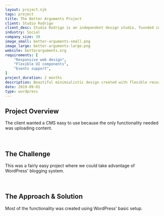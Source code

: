 ```yaml
---
layout: project.njk
tags: project
title: The Better Arguments Project
client: Studio Rodrigo
client_desc: Studio Rodrigo is an independent design studio, founded in 2012, with a focus on creating great digital products and services.
industry: Social
company_size: 30
image_small: better-arguments-small.png
image_large: better-arguments-large.png
website: betterarguments.org
requirements: [
    "Responsive web design",
    "Flexible UI components",
    "Events support",
]
project_duration: 2 months
description: Beautiful minimialistic design created with flexible reusable blocks.
date: 2019-09-01
type: wordpress
---
```


## Project Overview
The client wanted a CMS easy to use because the only functionality needed was uploading content.
\
&nbsp;
\
&nbsp;
## The Challenge
This was a fairly easy project where we could take advantage of WordPress' blogging system.
\
&nbsp;
\
&nbsp;
## The Approach & Solution
Most of the functionality was created using WordPress' basic setup.